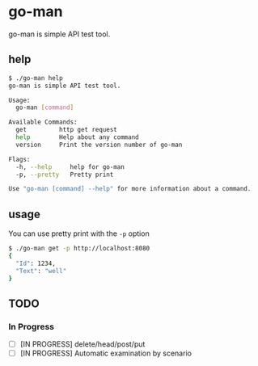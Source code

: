 go-man
===
go-man is simple API test tool.

## help

```sh
$ ./go-man help
go-man is simple API test tool.

Usage:
  go-man [command]

Available Commands:
  get         http get request
  help        Help about any command
  version     Print the version number of go-man

Flags:
  -h, --help     help for go-man
  -p, --pretty   Pretty print

Use "go-man [command] --help" for more information about a command.
```

## usage
You can use pretty print with the ```-p``` option

```sh
$ ./go-man get -p http://localhost:8080
{
  "Id": 1234,
  "Text": "well"
}
```

## TODO
### In Progress
- [ ] [IN PROGRESS] delete/head/post/put
- [ ] [IN PROGRESS] Automatic examination by scenario
